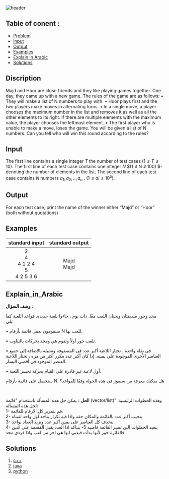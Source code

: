    ![header](https://capsule-render.vercel.app/api?type=waving&color=99D9EA&height=300&section=header&text=C.%20Game&descAlignY=51&descAlign=62)

## Table of conent :
   * [Problem](#Discription)
   * [Input](#Discription)
   * [Output](#Discription)
   * [Examples](#Discription)
   * [Explain in Arabic](#Explain_in_Arabic)
   * [Solutions](#Solutions)


## Discription
Majd and Hoor are close friends and they like playing games together. One day, they came up with a new game.
The rules of the game are as follows:
•	They will make a list of N numbers to play with.
•	Hoor plays first and the two players make moves in alternating turns.
•	In a single move, a player chooses the maximum number in the list and removes it as well as all the other elements to its right. If there are multiple elements with the maximum value, the player chooses the leftmost element.
•	The first player who is unable to make a move, loses the game.
You will be given a list of N numbers. Can you tell who will win this round according to the rules?

## Input
The first line contains a single integer $T$ the number of test cases $(1 ≤ T ≤ 10)$.
The first line of each test case contains one integer $N$ $(1 ≤ N ≤ 100) $- denoting the number of elements in the list.
The second line of each test case contains $N$ numbers $a_1,a_2,..,a_n$ . $(1 ≤ ai ≤10^5)$.


## Output
For each test case, print the name of the winner either “Majd” or “Hoor” (both without quotations)

## Examples
|standard input|standard output|
|:---:|:---:|
|2 <br> 4 <br> 4  1  2  4 <br> 5 <br> 4  2  5  3  6|Majd  <br> Majd |

## Explain_in_Arabic
**وصف السؤال :**

مجد وحور صديقتان ويحبان اللعب معًا. ذات يوم ، جاءوا بلعبة جديدة.
قواعد اللعبة كما يلي:

• سيقومون بعمل قائمة بأرقام N للعب بها.

• تلعب حور أولاً وتقوم هي ومجد بحركات بالتناوب.

• في نقلة واحدة ، تختار اللاعبة أكبر عدد في المصفوفه وتشيله بالإضافة إلى جميع العناصر الأخرى الموجودة على يمينه. إذا كان أكبر عدد مكرر أكثر من مره ، تختار اللاعبة العنصر الموجود في أقصى اليسار.

• أول لاعبة غير قادرة على القيام بحركة تخسر اللعبة.

ستحصل على قائمة بأرقام N. هل يمكنك معرفة من سيفوز في هذه الجولة وفقًا للقواعد؟

<br>

**الحل :** يمكن حل هذه المسألة باستخدام "قائمة (vector/list)". وهذه الخطوات الرئيسية لحل هذه المسألة:<br>
   1- قم بتمرير كل الارقام للقائمة. <br>
   2- بنجيب أكبر عدد بالقائمة والمكان حقه واذا فيه تكرار بناخذ اول واحد لقيناه<br>
   3- بنحذف كل العناصر على يمين أكبر عدد ونزيد العداد بواحد<br>
   4- بنعيد الخطوات الين تصير القائمة فاضيه
   5- بنتاكد اذا العدد يقبل القسمة على اثنين فالفائزة حور لأنها بدأت فيعني انها هي اخر من لعب واذا فردي مجد

## Solutions
  <ol type="1">
      	<li><a href="https://github.com/FatimaALzahrani/BUCPC/blob/main/BUCPC/C/C.cpp">c++</a></li>
        <li><a href="https://github.com/FatimaALzahrani/BUCPC/blob/main/BUCPC/C/C.java">java</a></li>
        <li><a href="https://github.com/FatimaALzahrani/BUCPC/blob/main/BUCPC/C/C.py">python</a></li>
      </ol>
